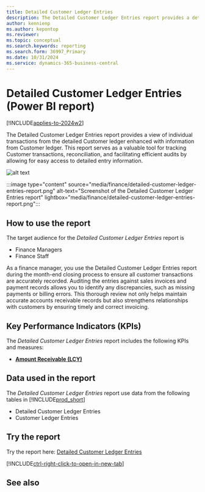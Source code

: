 ```yaml
---
title: Detailed Customer Ledger Entries
description: The Detailed Customer Ledger Entries report provides a detailed view of individual transactions from the detailed Customer ledger enhanced with information from Customer ledger entries.
author: kennienp
ms.author: kepontop
ms.reviewer:
ms.topic: conceptual
ms.search.keywords: reporting
ms.search.form: 36997_Primary
ms.date: 10/31/2024
ms.service: dynamics-365-business-central
---
```


# Detailed Customer Ledger Entries (Power BI report)

[!INCLUDE[applies-to-2024w2](includes/applies-to-2024w2.md)]

The Detailed Customer Ledger Entries report provides a view of individual transactions from the detailed Customer ledger enhanced with information from Customer ledger. This report serves as a valuable tool for tracking Customer transactions, reconciliation, and facilitating efficient audits by allowing for easy access to detailed entry information.

![alt text](image.png)

:::image type="content" source="media/finance/detailed-customer-ledger-entries-report.png" alt-text="Screenshot of the Detailed Customer Ledger Entries report" lightbox="media/finance/detailed-customer-ledger-entries-report.png":::

## How to use the report

The target audience for the *Detailed Customer Ledger Entries* report is
- Finance Managers
- Finance Staff

As a finance manager, you use the Detailed Customer Ledger Entries report during the month-end closing process to ensure all customer transactions are accurately recorded. Auditing the entries against sales invoices and payment records allows you to identify any discrepancies, such as missing payments or billing errors. This thorough review not only helps maintain accurate accounts receivable records but also strengthens relationships with customers by ensuring timely and correct invoicing.

## Key Performance Indicators (KPIs)

The *Detailed Customer Ledger Entries* report includes the following KPIs and measures: 

- [**Amount Receivable (LCY)**](####)

## Data used in the report

The *Detailed Customer Ledger Entries* report use data from the following tables in [!INCLUDE[prod_short](includes/prod_short.md)]

- Detailed Customer Ledger Entries
- Customer Ledger Entries

## Try the report

Try the report here: [Detailed Customer Ledger Entries](https://businesscentral.dynamics.com?page=36997)

[!INCLUDE[ctrl-right-click-to-open-in-new-tab](includes/ctrl-right-click-to-open-in-new-tab.md)]

## See also